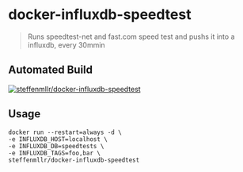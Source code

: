 # docker-influxdb-speedtest
> Runs speedtest-net and fast.com speed test and pushs it into a influxdb, every 30mmin

## Automated Build

[![steffenmllr/docker-influxdb-speedtest](http://dockeri.co/image/steffenmllr/docker-influxdb-speedtest)](https://registry.hub.docker.com/u/steffenmllr/docker-influxdb-speedtest/)


## Usage

```
docker run --restart=always -d \
-e INFLUXDB_HOST=localhost \
-e INFLUXDB_DB=speedtests \
-e INFLUXDB_TAGS=foo,bar \
steffenmllr/docker-influxdb-speedtest
```
